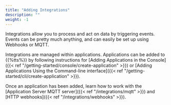 ```yaml
---
title: "Adding Integrations"
description: ""
weight: -1
---
```


Integrations allow you to process and act on data by triggering events. Events can be pretty much anything, and can easily be set up using Webhooks or MQTT.

Integrations are managed within applications. Applications can be added to {{%tts%}} by following instructions for [Adding Applications in the Console]({{< ref "/getting-started/console/create-application" >}}) or [Adding Applications Using the Command-line interface]({{< ref "/getting-started/cli/create-application" >}}).

<!--more-->

Once an application has been added, learn how to work with the [Application Server MQTT server]({{< ref "/integrations/mqtt" >}}) and [HTTP webhooks]({{< ref "/integrations/webhooks" >}}).
